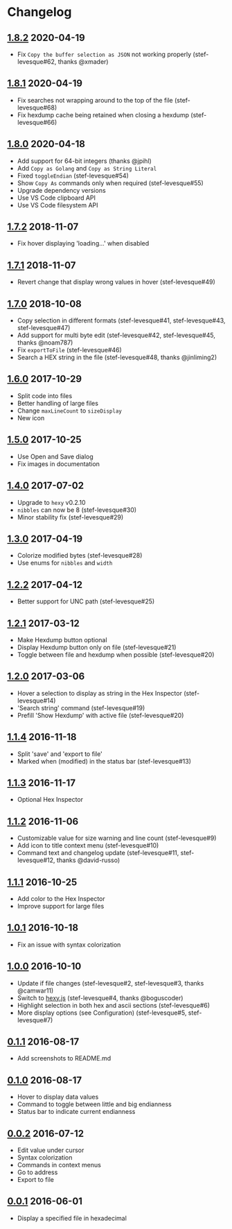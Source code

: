 # Changelog

## [1.8.2] 2020-04-19
* Fix `Copy the buffer selection as JSON` not working properly (stef-levesque#62, thanks @xmader)

## [1.8.1] 2020-04-19
* Fix searches not wrapping around to the top of the file (stef-levesque#68)
* Fix hexdump cache being retained when closing a hexdump (stef-levesque#66)

## [1.8.0] 2020-04-18
* Add support for 64-bit integers (thanks @jpihl)
* Add `Copy as Golang` and `Copy as String Literal`
* Fixed `toggleEndian` (stef-levesque#54)
* Show `Copy As` commands only when required (stef-levesque#55)
* Upgrade dependency versions
* Use VS Code clipboard API
* Use VS Code filesystem API

## [1.7.2] 2018-11-07
* Fix hover displaying 'loading...' when disabled

## [1.7.1] 2018-11-07
* Revert change that display wrong values in hover (stef-levesque#49)

## [1.7.0] 2018-10-08
* Copy selection in different formats (stef-levesque#41, stef-levesque#43, stef-levesque#47)
* Add support for multi byte edit (stef-levesque#42, stef-levesque#45, thanks @noam787)
* Fix `exportToFile` (stef-levesque#46)
* Search a HEX string in the file (stef-levesque#48, thanks @jinliming2)

## [1.6.0] 2017-10-29
* Split code into files
* Better handling of large files
* Change `maxLineCount` to `sizeDisplay`
* New icon

## [1.5.0] 2017-10-25
* Use Open and Save dialog
* Fix images in documentation

## [1.4.0] 2017-07-02
* Upgrade to `hexy` v0.2.10
* `nibbles` can now be 8 (stef-levesque#30)
* Minor stability fix (stef-levesque#29)

## [1.3.0] 2017-04-19
* Colorize modified bytes (stef-levesque#28)
* Use enums for `nibbles` and `width`

## [1.2.2] 2017-04-12
* Better support for UNC path (stef-levesque#25)

## [1.2.1] 2017-03-12
* Make Hexdump button optional
* Display Hexdump button only on file (stef-levesque#21)
* Toggle between file and hexdump when possible (stef-levesque#20)

## [1.2.0] 2017-03-06
* Hover a selection to display as string in the Hex Inspector (stef-levesque#14)
* 'Search string' command (stef-levesque#19)
* Prefill 'Show Hexdump' with active file (stef-levesque#20)

## [1.1.4] 2016-11-18

* Split 'save' and 'export to file'
* Marked when (modified) in the status bar (stef-levesque#13)

## [1.1.3] 2016-11-17

* Optional Hex Inspector

## [1.1.2] 2016-11-06

* Customizable value for size warning and line count (stef-levesque#9)
* Add icon to title context menu (stef-levesque#10)
* Command text and changelog update (stef-levesque#11, stef-levesque#12, thanks @david-russo)

## [1.1.1] 2016-10-25

* Add color to the Hex Inspector
* Improve support for large files

## [1.0.1] 2016-10-18

* Fix an issue with syntax colorization

## [1.0.0] 2016-10-10

* Update if file changes (stef-levesque#2, stef-levesque#3, thanks @camwar11)
* Switch to [hexy.js](https://www.npmjs.com/package/hexy) (stef-levesque#4, thanks @boguscoder)
* Highlight selection in both hex and ascii sections (stef-levesque#6)
* More display options (see Configuration) (stef-levesque#5, stef-levesque#7)

## [0.1.1] 2016-08-17

* Add screenshots to README.md

## [0.1.0] 2016-08-17

* Hover to display data values
* Command to toggle between little and big endianness
* Status bar to indicate current endianness

## [0.0.2] 2016-07-12

* Edit value under cursor
* Syntax colorization
* Commands in context menus
* Go to address
* Export to file

## [0.0.1] 2016-06-01

* Display a specified file in hexadecimal

[1.8.2]: https://github.com/iliazeus/vscode-hexdump/compare/e084c777694ff6ec7819f9d82e55c2761686d085...0fee819e07935340b8925fd24102fe676d73f3d5
[1.8.1]: https://github.com/iliazeus/vscode-hexdump/compare/1b2f1ca797c2275e45f3b6c539e9325b191e48e0...518945a92f1a1b5ed7763356f2ab56976aedb683
[1.8.0]: https://github.com/iliazeus/vscode-hexdump/compare/8544cbd4728b01f91a6495507ba986afd0daf366...d3980d68090c78a05843316ea55e3e03178d12e2
[1.7.2]: https://github.com/iliazeus/vscode-hexdump/compare/30b5275c501e5fcc46004ea31bbb0e5e2a25c38f...00bfca333a5e16602131de78d3590d09ff6421a5
[1.7.1]: https://github.com/iliazeus/vscode-hexdump/compare/83ad82e8503774b61c5118b254fb4fd1b849144f...3306e974af00e954a0d5286c36d26b9f95ae250a
[1.7.0]: https://github.com/iliazeus/vscode-hexdump/compare/7d60017fc919a2ecaecdf52ce51f2ac9da44d361...f8deab7bb875552746a61922bdfbbdd8401988f2
[1.6.0]: https://github.com/iliazeus/vscode-hexdump/compare/72e52e914030e7c2631549e353c4e005b63a06f3...7b6271ac0db73a818c58bce7b4fcf1e23f72f02b
[1.5.0]: https://github.com/iliazeus/vscode-hexdump/compare/bd4389ef5d9970c2829cd004fc35c55f60bbd9c6...208314e9224bf304227131f81201f99bc4152bf0
[1.4.0]: https://github.com/iliazeus/vscode-hexdump/compare/8502eb756e5bcc49d5dbe17af682dae064c8d7ad...3da7bef847a3a96249d5164c5e1c114de0546fac
[1.3.0]: https://github.com/iliazeus/vscode-hexdump/compare/151ae3929eb66ff49c75568a1dabb4b6794ace5d...02ba787cc607c56de97365bbca8b479f5ba5a0cb
[1.2.2]: https://github.com/iliazeus/vscode-hexdump/compare/a07ac0271fe3d131bd8c88f4723b2cddbafe8362...5941fbb1a3ef4db0292127a61922d294a59da571
[1.2.1]: https://github.com/iliazeus/vscode-hexdump/compare/9b37fcd945fd03596bde8e7f53779abb762df026...c4c18df738b7b0ca5c791fd162f26cdb5eb907d4
[1.2.0]: https://github.com/iliazeus/vscode-hexdump/compare/91523b450d325917195410f327e5df63d11bb4cf...5c61d2a044d183c6ac7ad3facc43073412672bc8
[1.1.4]: https://github.com/iliazeus/vscode-hexdump/compare/027e5f37a14549e0d9ff80ffac0fe09ce1476cbc...38e26457cc0be4fb3611a3512fd32325c2233d89
[1.1.3]: https://github.com/iliazeus/vscode-hexdump/compare/4777ef7b5429dd6df11b9698ff2930e772c73bb3...572a5db319319e7df739e9537991a3b168d295e3
[1.1.2]: https://github.com/iliazeus/vscode-hexdump/compare/3f6b4fa8af24daeccfbd9c1c200fe221e1e8f712...45b01d077b3a6ad9cb2666bdeeb31b89b42a838d
[1.1.1]: https://github.com/iliazeus/vscode-hexdump/compare/802b67edbe33af050315bb953fc1ce2c69b6ffc7...ff198785736dc683be10ceca85ed1b114b151e11
[1.0.1]: https://github.com/iliazeus/vscode-hexdump/compare/0fba91206d32dcc01d31a6fd2a544fc6b5e0c26f...fd688a793d63e2cf76b3c169510c4d598cf180dc
[1.0.0]: https://github.com/iliazeus/vscode-hexdump/compare/dcb67df9426583a9968888bbe7ce83a823e2e592...52e55624cb105501c5aee169a9cfd6d4c769949b
[0.1.1]: https://github.com/iliazeus/vscode-hexdump/compare/82d035ae76ca09293f13a60df6bc6da8adf4302a...ff9e1658aa4205d49520d4a0bd5043c027ed98a4
[0.1.0]: https://github.com/iliazeus/vscode-hexdump/compare/47ae52ae080a531910c1fb9da736f1194d9af5ac...75b1bb35a09a0f87de464a74a51e96099ff90225
[0.0.2]: https://github.com/iliazeus/vscode-hexdump/compare/ba05da59122e25f39fbcaa39b82e98b7f1f3022e...8cfee8b0398313ca58120ec9d19c38c384042536
[0.0.1]: https://github.com/iliazeus/vscode-hexdump/commit/ba05da59122e25f39fbcaa39b82e98b7f1f3022e

